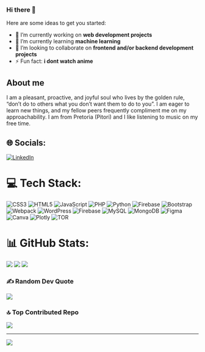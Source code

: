### Hi there 👋


Here are some ideas to get you started:

- 🔭 I’m currently working on **web development projects**
- 🌱 I’m currently learning **machine learning**
- 👯 I’m looking to collaborate on **frontend and/or backend development projects**
- ⚡ Fun fact: **i dont watch anime**

## About me 

I am a pleasant, proactive, and joyful soul who lives by the golden rule, “don’t do to others what
you don’t want them to do to you”. I am eager to learn new things, and my fellow peers
frequently compliment me on my approachability. I am from Pretoria (Pitori) and I like listening
to music on my free time.


## 🌐 Socials:
[![LinkedIn](https://img.shields.io/badge/LinkedIn-%230077B5.svg?logo=linkedin&logoColor=white)](https://linkedin.com/in/www.linkedin.com/in/junior-nyambi-b87728271) 

# 💻 Tech Stack:
![CSS3](https://img.shields.io/badge/css3-%231572B6.svg?style=for-the-badge&logo=css3&logoColor=white) ![HTML5](https://img.shields.io/badge/html5-%23E34F26.svg?style=for-the-badge&logo=html5&logoColor=white) ![JavaScript](https://img.shields.io/badge/javascript-%23323330.svg?style=for-the-badge&logo=javascript&logoColor=%23F7DF1E) ![PHP](https://img.shields.io/badge/php-%23777BB4.svg?style=for-the-badge&logo=php&logoColor=white) ![Python](https://img.shields.io/badge/python-3670A0?style=for-the-badge&logo=python&logoColor=ffdd54) ![Firebase](https://img.shields.io/badge/firebase-%23039BE5.svg?style=for-the-badge&logo=firebase) ![Bootstrap](https://img.shields.io/badge/bootstrap-%238511FA.svg?style=for-the-badge&logo=bootstrap&logoColor=white) ![Webpack](https://img.shields.io/badge/webpack-%238DD6F9.svg?style=for-the-badge&logo=webpack&logoColor=black) ![WordPress](https://img.shields.io/badge/WordPress-%23117AC9.svg?style=for-the-badge&logo=WordPress&logoColor=white) ![Firebase](https://img.shields.io/badge/Firebase-039BE5?style=for-the-badge&logo=Firebase&logoColor=white) ![MySQL](https://img.shields.io/badge/mysql-%2300000f.svg?style=for-the-badge&logo=mysql&logoColor=white) ![MongoDB](https://img.shields.io/badge/MongoDB-%234ea94b.svg?style=for-the-badge&logo=mongodb&logoColor=white) ![Figma](https://img.shields.io/badge/figma-%23F24E1E.svg?style=for-the-badge&logo=figma&logoColor=white) ![Canva](https://img.shields.io/badge/Canva-%2300C4CC.svg?style=for-the-badge&logo=Canva&logoColor=white) ![Plotly](https://img.shields.io/badge/Plotly-%233F4F75.svg?style=for-the-badge&logo=plotly&logoColor=white) ![TOR](https://img.shields.io/badge/tor-%237E4798.svg?style=for-the-badge&logo=tor-project&logoColor=white)
# 📊 GitHub Stats:
![](https://github-readme-stats.vercel.app/api?username=jr-nyambi&theme=algolia&hide_border=false&include_all_commits=true&count_private=false)
![](https://github-readme-streak-stats.herokuapp.com/?user=jr-nyambi&theme=algolia&hide_border=false)
![](https://github-readme-stats.vercel.app/api/top-langs/?username=jr-nyambi&theme=algolia&hide_border=false&include_all_commits=true&count_private=false&layout=compact)

### ✍️ Random Dev Quote
![](https://quotes-github-readme.vercel.app/api?type=horizontal&theme=radical)

### 🔝 Top Contributed Repo
![](https://github-contributor-stats.vercel.app/api?username=jr-nyambi&limit=5&theme=matrix&combine_all_yearly_contributions=true)

---
[![](https://visitcount.itsvg.in/api?id=jr-nyambi&icon=0&color=0)](https://visitcount.itsvg.in)

<!-- Proudly created with GPRM ( https://gprm.itsvg.in ) -->
